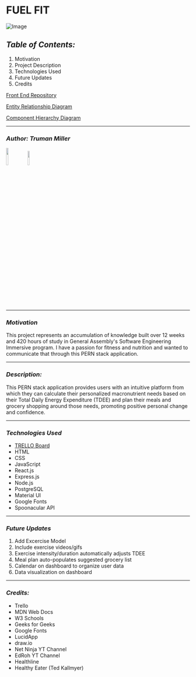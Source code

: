 # **FUEL FIT**

![Image](https://wellspring.edu/wp-content/uploads/2020/09/fitness-nutrition-hero-opt.jpg)

## **_Table of Contents:_**

1. Motivation
2. Project Description
3. Technologies Used
4. Future Updates
5. Credits

[Front End Repository](https://github.com/trumanmiller20/Fuel_Fit_FE)

[Entity Relationship Diagram](https://app.diagrams.net/#G10JuUr0HBO2_VmeQ4AI-Wd8n1erfzEd3M)

[Component Hierarchy Diagram](https://app.diagrams.net/#G1gjkv6LMdYc1FffNoP9l3tso_d7Eon8MY)

---

### **_Author: Truman Miller_**

[<img src="https://cdn.iconscout.com/icon/free/png-256/github-3089487-2567439.png" width="11%" />](https://github.com/trumanmiller20) [<img src="https://cdn-icons-png.flaticon.com/512/179/179330.png" width="10%" height="10%" />](https://www.linkedin.com/in/truman-miller-b23153261/)

---

### **_Motivation_**

This project represents an accumulation of knowledge built over 12 weeks and 420 hours of study in General Assembly's Software Engineering Immersive program. I have a passion for fitness and nutrition and wanted to communicate that through this PERN stack application.

---

### **_Description:_**

This PERN stack application provides users with an intuitive platform from which they can calculate their personalized macronutrient needs based on their Total Daily Energy Expenditure (TDEE) and plan their meals and grocery shopping around those needs, promoting positive personal change and confidence.

---

### **_Technologies Used_**

- [TRELLO Board](https://trello.com/b/fnCQDPc7/fuelfit)
- HTML
- CSS
- JavaScript
- React.js
- Express.js
- Node.js
- PostgreSQL
- Material UI
- Google Fonts
- Spoonacular API

---

### **_Future Updates_**

1. Add Excercise Model
2. Include exercise videos/gifs
3. Exercise intensity/duration automatically adjusts TDEE
4. Meal plan auto-populates suggested grocery list
5. Calendar on dashboard to organize user data
6. Data visualization on dashboard

---

### **_Credits:_**

- Trello
- MDN Web Docs
- W3 Schools
- Geeks for Geeks
- Google Fonts
- LucidApp
- draw.io
- Net Ninja YT Channel
- EdRoh YT Channel
- Healthline
- Healthy Eater (Ted Kallmyer)
